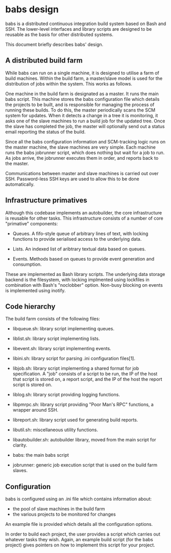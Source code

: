 babs design
===========

babs is a distributed continuous integration build system based on Bash and
SSH.  The lower-level interfaces and library scripts are designed to be
reusable as the basis for other distributed systems.

This document briefly describes babs' design.

A distributed build farm
------------------------

While babs can run on a single machine, it is designed to utilise a farm of
build machines.  Within the build farm, a master/slave model is used for
the distribution of jobs within the system.  This works as follows.

One machine in the build farm is designated as a master.  It runs the main babs
script.  This machine stores the babs configuration file which details the
projects to be built, and is responsible for managing the process of running
these builds.  To do this, the master periodically scans the SCM system for
updates.  When it detects a change in a tree it is monitoring, it asks one of
the slave machines to run a build job for the updated tree.  Once the slave
has completed the job, the master will optionally send out a status email reporting
the status of the build.

Since all the babs configuration information and SCM-tracking logic runs
on the master machine, the slave machines are very simple.  Each machine runs
the babs jobrunner script, which does nothing but wait for a job to run.  As
jobs arrive, the jobrunner executes them in order, and reports back to the master.

Communications between master and slave machines is carried out over SSH.
Password-less SSH keys are used to allow this to be done automatically.

Infrastructure primatives
-------------------------

Although this codebase implements an autobuilder, the core infrastructure
is reusable for other tasks.  This infrastructure consists of a number of
core "primative" components:

 *  Queues.  A fifo-style queue of arbitrary lines of text, with locking
    functions to provide serialised access to the underlying data.

 *  Lists.  An indexed list of aribtrary textual data based on queues.

 *  Events.  Methods based on queues to provide event generation and
    consumption.

These are implemented as Bash library scripts.  The underlying data storage
backend is the filesystem, with locking implmented using lockfiles in
combination with Bash's "noclobber" option.  Non-busy blocking on events is
implemented using inotify.

Code hierarchy
--------------

The build farm consists of the following files:

 *  libqueue.sh: library script implementing queues.

 *  liblist.sh: library script implementing lists.

 *  libevent.sh: library script implementing events.

 *  libini.sh: library script for parsing .ini configuration files[1].

 *  libjob.sh: library script implementing a shared format for job specification.
    A "job" consists of a script to be run, the IP of the host that script is
    stored on, a report script, and the IP of the host the report script is
    stored on.

 *  liblog.sh: library script providing logging functions.

 *  libpmrpc.sh: library script providing "Poor Man's RPC" functions, a wrapper around SSH.

 *  libreport.sh: library script used for generating build reports.

 *  libutil.sh: miscellaneous utility functions.

 *  libautobuilder.sh: autobuilder library, moved from the main script for clarity.

 *  babs: the main babs script

 *  jobrunner: generic job execution script that is used on the build farm slaves.


Configuration
-------------

babs is configured using an .ini file which contains information about:

 * the pool of slave machines in the build farm
 * the various projects to be monitored for changes

An example file is provided which details all the configuration options.

In order to build each project, the user provides a script which carries out whatever
tasks they wish.  Again, an example build script (for the babs project) gives pointers
on how to implement this script for your project.
